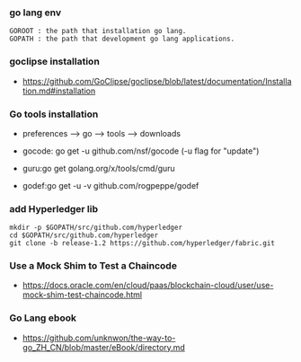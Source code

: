 ### go lang env
```
GOROOT : the path that installation go lang.
GOPATH : the path that development go lang applications.
```

### goclipse installation

- https://github.com/GoClipse/goclipse/blob/latest/documentation/Installation.md#installation

### Go tools installation
- preferences --> go --> tools --> downloads

- gocode: go get -u github.com/nsf/gocode (-u flag for "update")
- guru:go get   golang.org/x/tools/cmd/guru
- godef:go get -u -v github.com/rogpeppe/godef


### add Hyperledger lib 
```
mkdir -p $GOPATH/src/github.com/hyperledger
cd $GOPATH/src/github.com/hyperledger
git clone -b release-1.2 https://github.com/hyperledger/fabric.git
```
###  Use a Mock Shim to Test a Chaincode

  - https://docs.oracle.com/en/cloud/paas/blockchain-cloud/user/use-mock-shim-test-chaincode.html

### Go Lang ebook

- https://github.com/unknwon/the-way-to-go_ZH_CN/blob/master/eBook/directory.md
